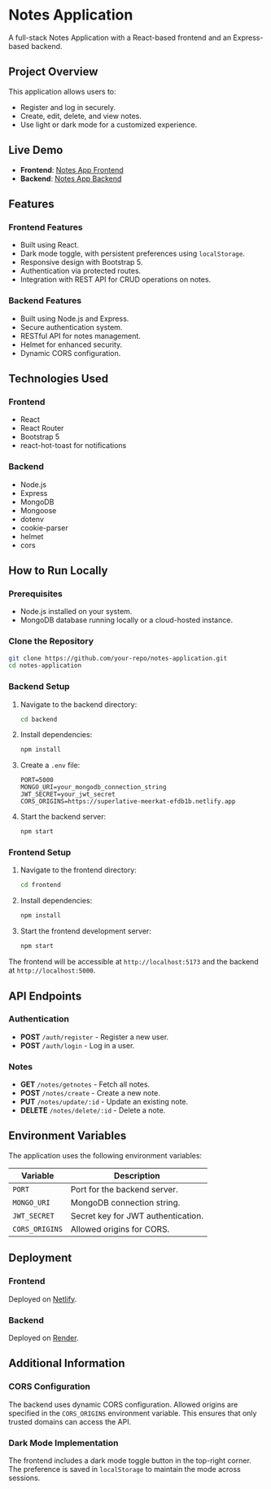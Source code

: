 

# Notes Application

A full-stack Notes Application with a React-based frontend and an Express-based backend.

## Project Overview

This application allows users to:
- Register and log in securely.
- Create, edit, delete, and view notes.
- Use light or dark mode for a customized experience.

## Live Demo

- **Frontend**: [Notes App Frontend](https://superlative-meerkat-efdb1b.netlify.app/)
- **Backend**: [Notes App Backend](https://note-applications.onrender.com/)

## Features

### Frontend Features
- Built using React.
- Dark mode toggle, with persistent preferences using `localStorage`.
- Responsive design with Bootstrap 5.
- Authentication via protected routes.
- Integration with REST API for CRUD operations on notes.

### Backend Features
- Built using Node.js and Express.
- Secure authentication system.
- RESTful API for notes management.
- Helmet for enhanced security.
- Dynamic CORS configuration.

## Technologies Used

### Frontend
- React
- React Router
- Bootstrap 5
- react-hot-toast for notifications

### Backend
- Node.js
- Express
- MongoDB
- Mongoose
- dotenv
- cookie-parser
- helmet
- cors

## How to Run Locally

### Prerequisites
- Node.js installed on your system.
- MongoDB database running locally or a cloud-hosted instance.

### Clone the Repository
```bash
git clone https://github.com/your-repo/notes-application.git
cd notes-application
```

### Backend Setup
1. Navigate to the backend directory:
    ```bash
    cd backend
    ```
2. Install dependencies:
    ```bash
    npm install
    ```
3. Create a `.env` file:
    ```plaintext
    PORT=5000
    MONGO_URI=your_mongodb_connection_string
    JWT_SECRET=your_jwt_secret
    CORS_ORIGINS=https://superlative-meerkat-efdb1b.netlify.app
    ```
4. Start the backend server:
    ```bash
    npm start
    ```

### Frontend Setup
1. Navigate to the frontend directory:
    ```bash
    cd frontend
    ```
2. Install dependencies:
    ```bash
    npm install
    ```
3. Start the frontend development server:
    ```bash
    npm start
    ```

The frontend will be accessible at `http://localhost:5173` and the backend at `http://localhost:5000`.

## API Endpoints

### Authentication
- **POST** `/auth/register` - Register a new user.
- **POST** `/auth/login` - Log in a user.

### Notes
- **GET** `/notes/getnotes` - Fetch all notes.
- **POST** `/notes/create` - Create a new note.
- **PUT** `/notes/update/:id` - Update an existing note.
- **DELETE** `/notes/delete/:id` - Delete a note.

## Environment Variables
The application uses the following environment variables:

| Variable       | Description                                |
|----------------|--------------------------------------------|
| `PORT`         | Port for the backend server.              |
| `MONGO_URI`    | MongoDB connection string.                |
| `JWT_SECRET`   | Secret key for JWT authentication.        |
| `CORS_ORIGINS` | Allowed origins for CORS.                 |

## Deployment

### Frontend
Deployed on [Netlify](https://www.netlify.com/).

### Backend
Deployed on [Render](https://render.com/).

## Additional Information

### CORS Configuration
The backend uses dynamic CORS configuration. Allowed origins are specified in the `CORS_ORIGINS` environment variable. This ensures that only trusted domains can access the API.

### Dark Mode Implementation
The frontend includes a dark mode toggle button in the top-right corner. The preference is saved in `localStorage` to maintain the mode across sessions.

